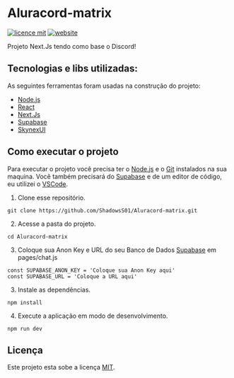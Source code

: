 # Aluracord-matrix

[![licence mit](https://img.shields.io/badge/licence-MIT-blue)](LICENSE)
[![website](https://img.shields.io/website?down_color=red&down_message=offline&up_color=green&up_message=online&url=https%3A%2F%2Faluracord-matrix2.vercel.app%2F)](https://aluracord-matrix2.vercel.app/)

Projeto Next.Js tendo como base o Discord!

## Tecnologias e libs utilizadas:

As seguintes ferramentas foram usadas na construção do projeto:

- [Node.js](https://nodejs.dev)
- [React](https://pt-br.reactjs.org)
- [Next.Js](https://nextjs.org)
- [Supabase](https://github.com/supabase/supabase)
- [SkynexUI](https://skynexui.dev)

## Como executar o projeto

Para executar o projeto você precisa ter o [Node.js](https://nodejs.dev) e o [Git](https://git-scm.com) instalados na sua maquina. Você também precisará do [Supabase](https://supabase.com/) e de um editor de código, eu utilizei o [VSCode](https://code.visualstudio.com).

1. Clone esse repositório.

```
git clone https://github.com/ShadowsS01/Aluracord-matrix.git
```

2. Acesse a pasta do projeto.

```
cd Aluracord-matrix
```

3. Coloque sua Anon Key e URL do seu Banco de Dados [Supabase](https://supabase.com/) em pages/chat.js

```
const SUPABASE_ANON_KEY = 'Coloque sua Anon Key aqui'
const SUPABASE_URL = 'Coloque a URL aqui'
```

3. Instale as dependências.

```
npm install
```

4. Execute a aplicação em modo de desenvolvimento.

```
npm run dev
```

## Licença

Este projeto esta sobe a licença [MIT](/LICENSE).
